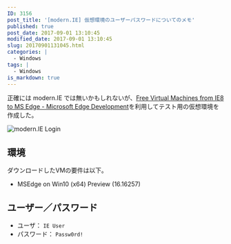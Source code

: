 ```yaml
---
ID: 3156
post_title: '[modern.IE] 仮想環境のユーザーパスワードについてのメモ'
published: true
post_date: 2017-09-01 13:10:45
modified_date: 2017-09-01 13:10:45
slug: 20170901131045.html
categories: |
  - Windows
tags: |
  - Windows
is_markdown: true
---
```

正確には modern.IE では無いかもしれないが、[Free Virtual Machines from IE8 to MS Edge - Microsoft Edge Development](https://developer.microsoft.com/en-us/microsoft-edge/tools/vms/)を利用してテスト用の仮想環境を作成した。

![modern.IE Login](https://i.imgur.com/UH41tmkl.png)

## 環境

ダウンロードしたVMの要件は以下。

* MSEdge on Win10 (x64) Preview (16.16257)


## ユーザー／パスワード

* ユーザ： `IE User`
* パスワード： `Passw0rd!`